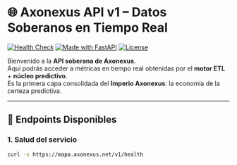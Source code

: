 # 🌐 Axonexus API v1 – Datos Soberanos en Tiempo Real

[![Health Check](https://img.shields.io/endpoint?url=https%3A%2F%2Fmapa.axonexus.net%2Fv1%2Fhealth)](https://mapa.axonexus.net/v1/health)
[![Made with FastAPI](https://img.shields.io/badge/Made%20with-FastAPI-009688.svg)](https://fastapi.tiangolo.com/)
[![License](https://img.shields.io/badge/license-MIT-blue.svg)](LICENSE)

Bienvenido a la **API soberana de Axonexus**.  
Aquí podrás acceder a métricas en tiempo real obtenidas por el **motor ETL** + **núcleo predictivo**.  
Es la primera capa consolidada del **Imperio Axonexus**: la economía de la certeza predictiva.

---

## 🚀 Endpoints Disponibles

### 1. Salud del servicio
```bash
curl -s https://mapa.axonexus.net/v1/health
